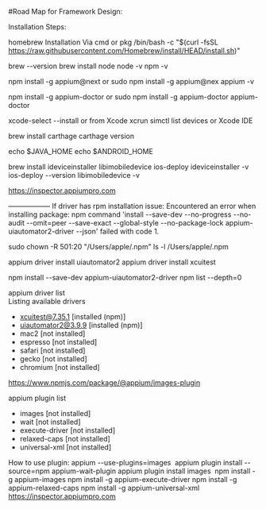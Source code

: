 #Road Map for Framework Design:


Installation Steps:

homebrew Installation Via cmd or pkg
/bin/bash -c "$(curl -fsSL https://raw.githubusercontent.com/Homebrew/install/HEAD/install.sh)"

brew --version
brew install node
node -v
npm -v

npm install -g appium@next or  sudo npm install -g appium@nex
appium -v

npm install -g appium-doctor or sudo npm install -g appium-doctor
appium-doctor

xcode-select --install or from Xcode 
xcrun simctl list devices or Xcode IDE

brew install carthage
carthage version

echo $JAVA_HOME
echo $ANDROID_HOME


brew install ideviceinstaller libimobiledevice ios-deploy
ideviceinstaller -v  
ios-deploy --version
libimobiledevice -v

https://inspector.appiumpro.com

—————— 
If driver has rpm installation issue: Encountered an error when installing package: npm command 'install --save-dev --no-progress --no-audit --omit=peer --save-exact --global-style --no-package-lock appium-uiautomator2-driver --json' failed with code 1.


sudo chown -R 501:20 "/Users/apple/.npm" 
ls -l /Users/apple/.npm 

appium driver install uiautomator2
appium driver install xcuitest

npm install --save-dev appium-uiautomator2-driver
npm list --depth=0 

appium driver list  
Listing available drivers
- xcuitest@7.35.1 [installed (npm)]
- uiautomator2@3.9.9 [installed (npm)]
- mac2 [not installed]
- espresso [not installed]
- safari [not installed]
- gecko [not installed]
- chromium [not installed]


https://www.npmjs.com/package/@appium/images-plugin 

appium plugin list 
- images [not installed]
- wait [not installed]
- execute-driver [not installed]
- relaxed-caps [not installed]
- universal-xml [not installed]

How to use plugin:
appium --use-plugins=images
 appium plugin install --source=npm appium-wait-plugin
appium plugin install images
 npm install -g appium-images 
npm install -g appium-execute-driver 
npm install -g appium-relaxed-caps 
npm install -g appium-universal-xml 
https://inspector.appiumpro.com


